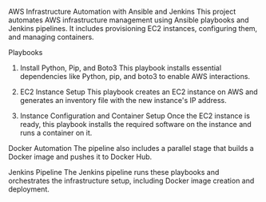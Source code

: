 AWS Infrastructure Automation with Ansible and Jenkins
This project automates AWS infrastructure management using Ansible playbooks and Jenkins pipelines. It includes provisioning EC2 instances, configuring them, and managing containers.

Playbooks
1. Install Python, Pip, and Boto3
This playbook installs essential dependencies like Python, pip, and boto3 to enable AWS interactions.

2. EC2 Instance Setup
This playbook creates an EC2 instance on AWS and generates an inventory file with the new instance's IP address.

3. Instance Configuration and Container Setup
Once the EC2 instance is ready, this playbook installs the required software on the instance and runs a container on it.

Docker Automation
The pipeline also includes a parallel stage that builds a Docker image and pushes it to Docker Hub.

Jenkins Pipeline
The Jenkins pipeline runs these playbooks and orchestrates the infrastructure setup, including Docker image creation and deployment.

